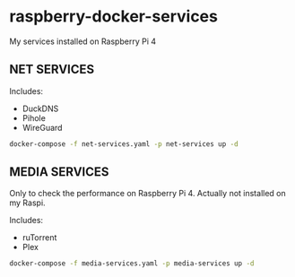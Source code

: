 # raspberry-docker-services
My services installed on Raspberry Pi 4

## NET SERVICES

Includes:</br>
* DuckDNS
* Pihole
* WireGuard

```bash
docker-compose -f net-services.yaml -p net-services up -d
```
## MEDIA SERVICES

Only to check the performance on Raspberry Pi 4. Actually not installed on my Raspi.

Includes:</br>
* ruTorrent
* Plex

```bash
docker-compose -f media-services.yaml -p media-services up -d
```